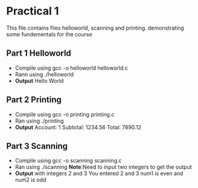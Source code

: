 # Practical 1
This file contains files helloworld, scanning and printing.
demonstrating some fundementals for the course

## Part 1 Helloworld
* Compile using 
gcc -o helloworld helloworld.c
* Rann using 
./helloworld
* __Output__ 
Hello World

## Part 2 Printing
* Compile using
gcc -o printing printing.c
* Ran using
./printing
* __Output__
Account: 1 Subtotal: 1234.56 Total: 7890.12

## Part 3 Scanning
* Compile using
gcc -o scanning scanning.c
* Ran using
./scanning
__Note__:Need to input two integers to get the output  
* __Output__ with integers 2 and 3 
You entered 2 and 3
 num1 is even and num2 is odd
 
